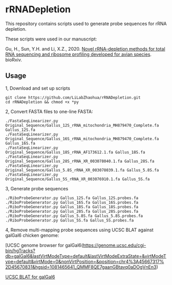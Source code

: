 # rRNADepletion

This repository contains scripts used to generate probe sequences for rRNA depletion.

These scripts were used in our manuscript:

Gu, H., Sun, Y.H. and Li, X.Z., 2020. [Novel rRNA-depletion methods for total RNA sequencing and ribosome profiling developed for avian species](https://www.biorxiv.org/content/10.1101/2020.09.19.294595v1.abstract). bioRxiv.

## Usage

1, Download and set up scripts

```
git clone https://github.com/LiLabZhaohua/rRNADepletion.git
cd rRNADepletion && chmod +x *py
```

2, Convert FASTA files to one-line FASTA:

```
./FastaSeqLinearizer.py Original_Sequence/Gallus_12S_rRNA_mitochondria_MH879470_Complete.fa Gallus_12S.fa
./FastaSeqLinearizer.py Original_Sequence/Gallus_16S_rRNA_mitochondria_MH879470_Complete.fa Gallus_16S.fa
./FastaSeqLinearizer.py Original_Sequence/Gallus_18S_rRNA_AF173612.1.fa Gallus_18S.fa
./FastaSeqLinearizer.py Original_Sequence/Gallus_28S_rRNA_XR_003078040.1.fa Gallus_28S.fa
./FastaSeqLinearizer.py Original_Sequence/Gallus_5.8S_rRNA_XR_003078039.1.fa Gallus_5.8S.fa
./FastaSeqLinearizer.py Original_Sequence/Gallus_5S_rRNA_XR_003076910.1.fa Gallus_5S.fa
```

3, Generate probe sequences

```
./RiboProbeGenerator.py Gallus_12S.fa Gallus_12S.probes.fa
./RiboProbeGenerator.py Gallus_16S.fa Gallus_16S.probes.fa
./RiboProbeGenerator.py Gallus_18S.fa Gallus_18S.probes.fa
./RiboProbeGenerator.py Gallus_28S.fa Gallus_28S.probes.fa
./RiboProbeGenerator.py Gallus_5.8S.fa Gallus_5.8S.probes.fa
./RiboProbeGenerator.py Gallus_5S.fa Gallus_5S.probes.fa
```

4, Remove multi-mapping probe sequences using UCSC BLAT against galGal6 chicken genome:

[UCSC genome browser for galGal6(https://genome.ucsc.edu/cgi-bin/hgTracks?db=galGal6&lastVirtModeType=default&lastVirtModeExtraState=&virtModeType=default&virtMode=0&nonVirtPosition=&position=chr4%3A45667317%2D45670831&hgsid=1081465641_QMMF8QE7gaanGBtavq0aDOgVnEn3)

[UCSC BLAT for galGal6](https://genome.ucsc.edu/cgi-bin/hgBlat?hgsid=1081465641_QMMF8QE7gaanGBtavq0aDOgVnEn3&command=start)
